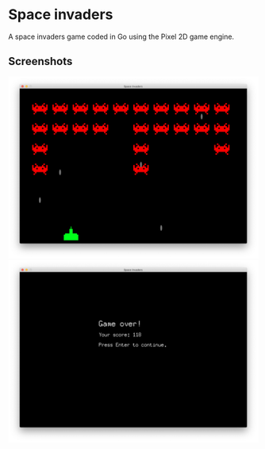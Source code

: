 # Space invaders
A space invaders game coded in Go using the Pixel 2D game engine.

## Screenshots
![Game](images/screenshot1.png)
![Game](images/screenshot2.png)